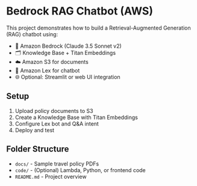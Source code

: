 # Bedrock RAG Chatbot (AWS)

This project demonstrates how to build a Retrieval-Augmented Generation (RAG) chatbot using:

- 🧠 Amazon Bedrock (Claude 3.5 Sonnet v2)
- 🗂️ Knowledge Base + Titan Embeddings
- ☁️ Amazon S3 for documents
- 💬 Amazon Lex for chatbot
- 🌐 Optional: Streamlit or web UI integration

## Setup
1. Upload policy documents to S3
2. Create a Knowledge Base with Titan Embeddings
3. Configure Lex bot and Q&A intent
4. Deploy and test

## Folder Structure
- `docs/` - Sample travel policy PDFs
- `code/` - (Optional) Lambda, Python, or frontend code
- `README.md` - Project overview
